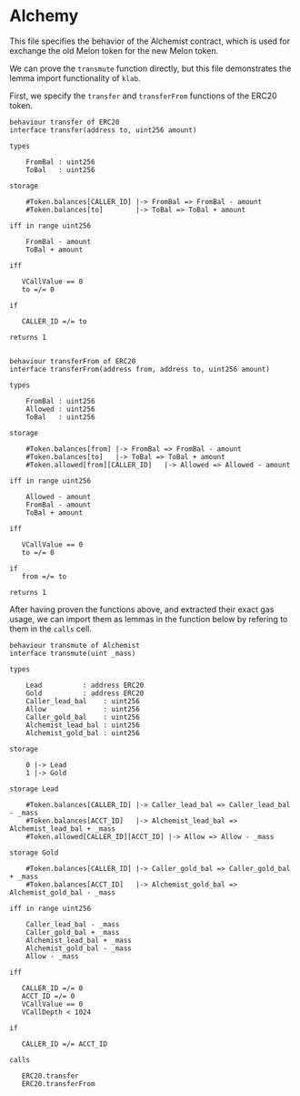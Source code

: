 # Alchemy

This file specifies the behavior of the Alchemist contract, which is used
for exchange the old Melon token for the new Melon token.

We can prove the `transmute` function directly, but this file demonstrates
the lemma import functionality of `klab`.

First, we specify the `transfer` and `transferFrom` functions of the ERC20
token.

```act
behaviour transfer of ERC20
interface transfer(address to, uint256 amount)

types

    FromBal : uint256
    ToBal   : uint256

storage

    #Token.balances[CALLER_ID] |-> FromBal => FromBal - amount
    #Token.balances[to]        |-> ToBal => ToBal + amount

iff in range uint256

    FromBal - amount
    ToBal + amount

iff

   VCallValue == 0
   to =/= 0

if

   CALLER_ID =/= to

returns 1
   
```


```act
behaviour transferFrom of ERC20
interface transferFrom(address from, address to, uint256 amount)

types

    FromBal : uint256
    Allowed : uint256
    ToBal   : uint256

storage

    #Token.balances[from] |-> FromBal => FromBal - amount
    #Token.balances[to]   |-> ToBal => ToBal + amount
    #Token.allowed[from][CALLER_ID]   |-> Allowed => Allowed - amount

iff in range uint256

    Allowed - amount
    FromBal - amount
    ToBal + amount

iff

   VCallValue == 0
   to =/= 0

if
   from =/= to

returns 1
```

After having proven the functions above, and extracted their
exact gas usage, we can import them as lemmas in the function
below by refering to them in the `calls` cell.

```act
behaviour transmute of Alchemist
interface transmute(uint _mass)

types

    Lead          : address ERC20
    Gold          : address ERC20
    Caller_lead_bal    : uint256
    Allow              : uint256
    Caller_gold_bal    : uint256
    Alchemist_lead_bal : uint256    
    Alchemist_gold_bal : uint256

storage

    0 |-> Lead
    1 |-> Gold

storage Lead

    #Token.balances[CALLER_ID] |-> Caller_lead_bal => Caller_lead_bal - _mass
    #Token.balances[ACCT_ID]   |-> Alchemist_lead_bal => Alchemist_lead_bal + _mass
    #Token.allowed[CALLER_ID][ACCT_ID] |-> Allow => Allow - _mass

storage Gold

    #Token.balances[CALLER_ID] |-> Caller_gold_bal => Caller_gold_bal + _mass
    #Token.balances[ACCT_ID]   |-> Alchemist_gold_bal => Alchemist_gold_bal - _mass

iff in range uint256

    Caller_lead_bal - _mass
    Caller_gold_bal + _mass
    Alchemist_lead_bal + _mass
    Alchemist_gold_bal - _mass
    Allow - _mass

iff

   CALLER_ID =/= 0
   ACCT_ID =/= 0
   VCallValue == 0
   VCallDepth < 1024

if

   CALLER_ID =/= ACCT_ID

calls

   ERC20.transfer
   ERC20.transferFrom
   
```
